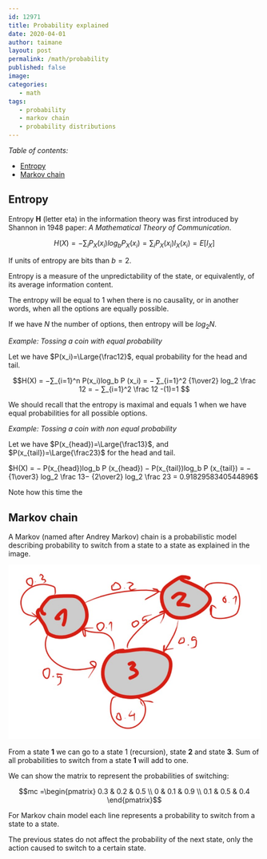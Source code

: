 ```yaml
---
id: 12971
title: Probability explained
date: 2020-04-01
author: taimane
layout: post
permalink: /math/probability
published: false
image: 
categories: 
   - math
tags:
   - probability
   - markov chain
   - probability distributions
---
```



_Table of contents:_
- [Entropy](#entropy)
- [Markov chain](#markov-chain)

## Entropy

Entropy **Η** (letter eta) in the information theory was first introduced by Shannon in 1948 paper: _A Mathematical Theory of Communication_.

$$H(X)=−∑_i P_X ( x_i ) log_b ⁡ P_X ( x_i ) = ∑_i P_X ( x_i ) I_X ( x_i ) = E ⁡ [ I_X ] $$

If units of entropy are bits than $b=2$.

Entropy is a measure of the unpredictability of the state, or equivalently, of its average information content.

The entropy will be equal to 1 when there is no causality, or in another words, when all the options are equally possible.

If we have $N$ the number of options, then entropy will be $log_2 N$.

_Example: Tossing a coin with equal probability_

Let we have $P(x_i)=\Large{\frac12}$, equal probability for the head and tail.

$$H(X) = −∑_{i=1}^n P(x_i)log_b ⁡P (x_i) = − ∑_{i=1}^2 {1\over2} log_2 \frac 12 = − ∑_{i=1}^2 \frac 12 -(1)=1 $$


We should recall that the entropy is maximal and equals 1 when we have equal probabilities for all possible options.


_Example: Tossing a coin with non equal probability_

Let we have $P(x_{head})=\Large{\frac13}$, and $P(x_{tail})=\Large{\frac23}$ for the head and tail.

$H(X) = − P(x_{head})log_b ⁡P (x_{head})  − P(x_{tail})log_b ⁡P (x_{tail}) = − {1\over3} log_2 \frac 13− {2\over2} log_2 \frac 23 = 0.9182958340544896$

Note how this time the 


## Markov chain

A Markov (named after Andrey Markov) chain is a probabilistic model describing probability to switch from a state to a state as explained in the image.

![markov chains](../wp-content/uploads/2020/04/markov-chains.jpg)

From a state **1** we can go to a state 1 (recursion), state **2** and state **3**. Sum of all probabilities to switch from a state **1** will add to one.

We can show the matrix to represent the probabilities of switching:

<script type="text/javascript" src="http://cdn.mathjax.org/mathjax/latest/MathJax.js?config=default"></script>

$$mc =\begin{pmatrix} 0.3 & 0.2 & 0.5 \\ 0 & 0.1 & 0.9 \\ 0.1 & 0.5 & 0.4 \end{pmatrix}$$

For Markov chain model each line represents a probability to switch from a state to a state.

The previous states do not affect the probability of the next state, only the action caused to switch to a certain state.

